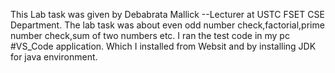 This Lab task was given by Debabrata Mallick --Lecturer at USTC FSET CSE Department. The lab task was about even odd number check,factorial,prime number check,sum of two numbers etc. I ran the test code in my pc #VS_Code application. Which I installed from Websit and by installing JDK for java environment.
